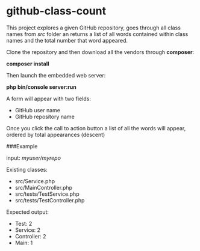 # github-class-count

This project explores a given GitHub repository, goes through all class names from _src_ folder an returns a list of all words contained within class names and the total number that word appeared.

Clone the repository and then download all the vendors through **composer**:

**composer install**

Then launch the embedded web server:

**php bin/console server:run**

A form will appear with two fields:

- GitHub user name
- GitHub repository name

Once you click the call to action button a list of all the words will appear, ordered by total appearances (descent)

###Example

input: _myuser/myrepo_

Existing classes:
- src/Service.php
- src/MainController.php
- src/tests/TestService.php
- src/tests/TestController.php

Expected output:

- Test: 2
- Service: 2
- Controller: 2
- Main: 1

